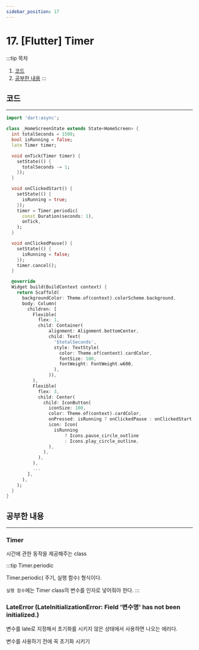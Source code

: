 ```yaml
---
sidebar_position: 17
---
```


# 17. [Flutter] Timer

:::tip 목차
1. [코드](#코드)
2. [공부한 내용](#공부한-내용)
:::

## 코드
---

```dart
import 'dart:async';

class _HomeScreenState extends State<HomeScreen> {
  int totalSeconds = 1500;
  bool isRunning = false;
  late Timer timer;

  void onTick(Timer timer) {
    setState(() {
      totalSeconds -= 1;
    });
  }

  void onClickedStart() {
    setState(() {
      isRunning = true;
    });
    timer = Timer.periodic(
      const Duration(seconds: 1),
      onTick,
    );
  }

  void onClickedPause() {
    setState(() {
      isRunning = false;
    });
    timer.cancel();
  }

  @override
  Widget build(BuildContext context) {
    return Scaffold(
      backgroundColor: Theme.of(context).colorScheme.background,
      body: Column(
        children: [
          Flexible(
            flex: 1,
            child: Container(
                alignment: Alignment.bottomCenter,
                child: Text(
                  '$totalSeconds',
                  style: TextStyle(
                    color: Theme.of(context).cardColor,
                    fontSize: 100,
                    fontWeight: FontWeight.w600,
                  ),
                )),
          ),
          Flexible(
            flex: 3,
            child: Center(
              child: IconButton(
                iconSize: 100,
                color: Theme.of(context).cardColor,
                onPressed: isRunning ? onClickedPause : onClickedStart,
                icon: Icon(
                  isRunning
                      ? Icons.pause_circle_outline
                      : Icons.play_circle_outline,
                ),
              ),
            ),
          ),
          ...
        ],
      ),
    );
  }
}
```


## 공부한 내용
---

### Timer

시간에 관한 동작을 제공해주는 class

:::tip Timer.periodic

Timer.periodic( 주기, 실행 함수) 형식이다.

`실행 함수`에는 Timer class의 변수를 인자로 넣어줘야 한다.
:::

### LateError (LateInitializationError: Field '변수명' has not been initialized.)

변수를 late로 지정해서 초기화를 시키지 않은 상태에서 사용하면 나오는 에러다.

변수를 사용하기 전에 꼭 초기화 시키기
